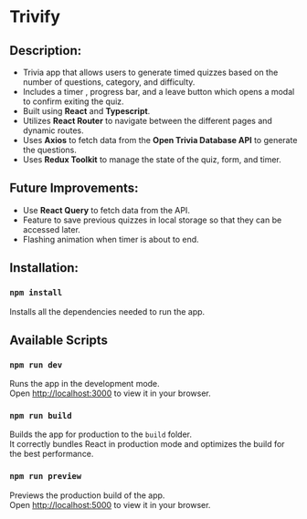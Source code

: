 # Trivify

## Description:

- Trivia app that allows users to generate timed quizzes based on the number of questions, category, and difficulty.
- Includes a timer , progress bar, and a leave button which opens a modal to confirm exiting the quiz.
- Built using **React** and **Typescript**.
- Utilizes **React Router** to navigate between the different pages and dynamic routes.
- Uses **Axios** to fetch data from the **Open Trivia Database API** to generate the questions.
- Uses **Redux Toolkit** to manage the state of the quiz, form, and timer.

## Future Improvements:

- Use **React Query** to fetch data from the API.
- Feature to save previous quizzes in local storage so that they can be accessed later.
- Flashing animation when timer is about to end.

## Installation:

### `npm install`

Installs all the dependencies needed to run the app.

## Available Scripts

### `npm run dev`

Runs the app in the development mode.\
Open [http://localhost:3000](http://localhost:3000) to view it in your browser.

### `npm run build`

<!-- CI = npm run build -->

Builds the app for production to the `build` folder.\
It correctly bundles React in production mode and optimizes the build for the best performance.

### `npm run preview`

Previews the production build of the app.\
Open [http://localhost:5000](http://localhost:5000) to view it in your browser.
